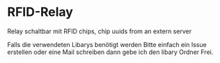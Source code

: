 # RFID-Relay
Relay schaltbar mit RFID chips, chip uuids from an extern server

Falls die verwendeten Libarys benötigt werden Bitte einfach ein Issue erstellen oder eine Mail schreiben dann gebe ich den libary Ordner Frei. 
